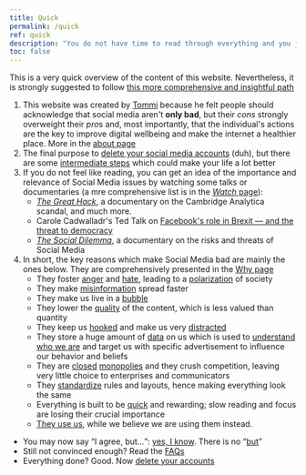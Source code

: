 ```yaml
---
title: Quick
permalink: /quick
ref: quick
description: "You do not have time to read through everything and you just want to know the key points? This is the right page to read."
toc: false
---
```

<div class="blue box">
	This is a very quick overview of the content of this website. Nevertheless, it is strongly suggested to follow <a href="/path" title="Path">this more comprehensive and insightful path</a>
</div>

1. This website was created by [Tommi](https://tommi.space "Tommi's personal website") because he felt people should acknowledge that social media aren't **only bad**, but their *cons* strongly overweight their *pro*s and, most importantly, that the individual's actions are the key to improve digital wellbeing and make the internet a healthier place. More in the [about page](/about "About quitsocialmedia.club")
2. The final purpose to [delete your social media accounts](/delete) (duh), but there are some [intermediate steps](/path) which could make your life a lot better
3. If you do not feel like reading, you can get an idea of the importance and relevance of Social Media issues by watching some talks or documentaries (a mre comprehensive list is in the [*Watch* page](/watch "Watch")):
	- [<cite>The Great Hack</cite>](https://en.wikipedia.org/wiki/The_Great_Hack "“The Great Hack” on Wikipedia"), a documentary on the Cambridge Analytica scandal, and much more.
	- Carole Cadwalladr's Ted Talk on [Facebook's role in Brexit — and the threat to democracy](https://www.ted.com/talks/carole_cadwalladr_facebook_s_role_in_brexit_and_the_threat_to_democracy "Facebook's role in Brexit — and the threat to democracy, TED Talk")
	- [<cite>The Social Dilemma</cite>](https://www.thesocialdilemma.com "The Social Dilemma website"), a documentary on the risks and threats of Social Media
4. In short, the key reasons which make Social Media bad are mainly the ones below. They are comprehensively presented in the [Why page](/why "Why")
	- They foster [anger](/why#anger "Anger - Why") and [hate](/why#hate), leading to a [polarization](/why#polarization) of society
	- They make [misinformation](/why#misinformation) spread faster
	- They make us live in a [bubble](/why#bubble)
	- They lower the [quality](/why#quality) of the content, which is less valued than quantity
	- They keep us [hooked](/why#addiction) and make us very [distracted](/why#distraction)
	- They store a huge amount of [data](/why#data) on us which is used to [understand who we are](/why#profilation) and target us with specific advertisement to influence our behavior and beliefs
	- They are [closed](/why#closed) [monopolies](/why#monopolization) and they crush competition, leaving very little choice to enterprises and communicators
	- They [standardize](/why#standardization) rules and layouts, hence making everything look the same
	- Everything is built to be [quick](/why#hurry) and rewarding; slow reading and focus are losing their crucial importance
	- [They use us](/why#being-used), while we believe we are using them instead.
- You may now say <q>I agree, but…</q>: [yes, I know](/but "“But…”"). There is no “[but](/but "“But…”")”
- Still not convinced enough? Read the [FAQs](/faq "Objections and Replies")
- Everything done? Good. Now [delete your accounts](/delete "Delete")